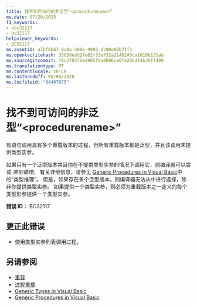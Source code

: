 ```yaml
---
title: 找不到可访问的非泛型“<procedurename>”
ms.date: 07/20/2015
f1_keywords:
- vbc32117
- bc32117
helpviewer_keywords:
- BC32117
ms.assetid: a7bf8b67-8a0a-499e-9992-dc00e09b7ff4
ms.openlocfilehash: 3585dedd27e62f33e732a2146245ca1010b131ab
ms.sourcegitcommit: f8c270376ed905f6a8896ce0fe25b4f4b38ff498
ms.translationtype: MT
ms.contentlocale: zh-CN
ms.lasthandoff: 06/04/2020
ms.locfileid: "84407075"
---
```

# <a name="no-accessible-non-generic-procedurename-found"></a>找不到可访问的非泛型“\<procedurename>”
有语句调用具有多个重载版本的过程，但所有重载版本都是泛型，并且该调用未提供类型实参。  
  
 如果只有一个泛型版本并且你在不提供类型实参的情况下调用它，则编译器可以尝试 *类型推理*。 有关详细信息，请参见 [Generic Procedures in Visual Basic](../programming-guide/language-features/data-types/generic-procedures.md)中的“类型推理”。 但是，如果存在多个泛型版本，则编译器无法从中进行选择，除非你提供类型实参。 如果提供一个类型实参，则必须为重载版本之一定义的每个类型形参提供一个类型实参。  
  
 **错误 ID：** BC32117  
  
## <a name="to-correct-this-error"></a>更正此错误  
  
- 使用类型实参列表调用过程。  
  
## <a name="see-also"></a>另请参阅

- [重载](../language-reference/modifiers/overloads.md)
- [过程重载](../programming-guide/language-features/procedures/procedure-overloading.md)
- [Generic Types in Visual Basic](../programming-guide/language-features/data-types/generic-types.md)
- [Generic Procedures in Visual Basic](../programming-guide/language-features/data-types/generic-procedures.md)
